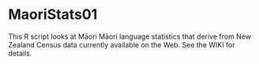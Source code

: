 MaoriStats01
============
This R script looks at Māori Māori language statistics that derive from New Zealand Census data currently available on the Web. See the WIKI for details.

